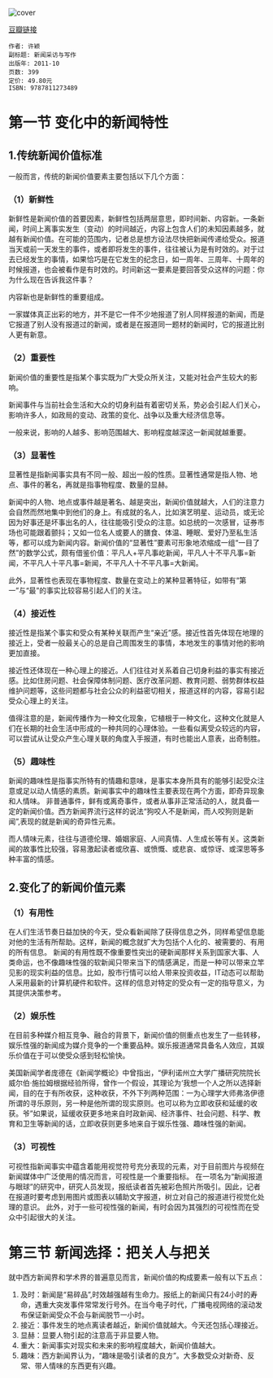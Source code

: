 ![cover](https://img3.doubanio.com/lpic/s8856436.jpg)

[豆瓣链接](https://book.douban.com/subject/4748697/)

    作者: 许颖 
    副标题: 新闻采访与写作
    出版年: 2011-10
    页数: 399
    定价: 49.80元
    ISBN: 9787811273489

# 第一节 变化中的新闻特性
## 1.传统新闻价值标准
一般而言，传统的新闻价值要素主要包括以下几个方面：

### （1）新鲜性
新鲜性是新闻价值的首要因素，新鲜性包括两层意思，即时间新、内容新。一条新闻，时间上离事实发生（变动）的时间越近，内容上包含人们的未知因素越多，就越有新闻价值。在可能的范围内，记者总是想方设法尽快把新闻传递给受众。报道当天或前一天发生的事件，或者即将发生的事件，往往被认为是有时效的。对于过去已经发生的事情，如果恰巧是在它发生的纪念日，如一周年、三周年、十周年的时候报道，也会被看作是有时效的。时间新这一要素是要回答受众这样的问题：你为什么现在告诉我这件事？

内容新也是新鲜性的重要组成。

一家媒体真正出彩的地方，并不是它一件不少地报道了别人同样报道的新闻，而是它报道了别人没有报道过的新闻，或者是在报道同一题材的新闻时，它的报道比别人更有新意。

### （2）重要性
新闻价值的重要性是指某个事实既为广大受众所关注，又能对社会产生较大的影响。

新闻事件与当前社会生活和大众的切身利益有着密切关系，势必会引起人们关心，影响许多人，如政局的变动、政策的变化、战争以及重大经济信息等。

一般来说，影响的人越多、影响范围越大、影响程度越深这一新闻就越重要。

### （3）显著性
显著性是指新闻事实具有不同一般、超出一般的性质。显著性通常是指人物、地点、事件的著名，再就是指事物程度、数量的显赫。

新闻中的人物、地点或事件越是著名、越是突出，新闻价值就越大，人们的注意力会自然而然地集中到他们的身上。有成就的名人，比如演艺明星、运动员，或无论因为好事还是坏事出名的人，往往能吸引受众的注意。如总统的一次感冒，证券市场也可能跟着颤抖；又如一位名人或要人的膳食、体温、睡眠、爱好乃至私生活等，都可以成为新闻内容。新闻价值的“显著性”要素可形象地浓缩成一组“一目了然”的数学公式，颇有借鉴价值：平凡人+平凡事屹新闻，平凡人十不平凡事=新闻，不平凡人十平凡事=新闻，不平凡人十不平凡事=大新闻。

此外，显著性也表现在事物程度、数量在变动上的某种显著特征，如带有“第一”与“最”的事实比较容易引起人们的关注。

### （4）接近性
接近性是指某个事实和受众有某种关联而产生“亲近”感。接近性首先体现在地理的接近上，受者一般最关心的总是自己周围发生的事情，本地发生的事情对他的影响更加直接。

接近性还体现在一种心理上的接近。人们往往对关系着自己切身利益的事实有接近感。比如住房问题、社会保障体制问题、医疗改革问题、教育问题、弱势群体权益维护问题等，这些问题都与社会公众的利益密切相关，报道这样的内容，容易引起受众心理上的关注。

值得注意的是，新闻传播作为一种文化现象，它植根于一种文化，这种文化就是人们在长期的社会生活中形成的一种共同的心理体验。一些看似离受众较远的内容，可以尝试从让受众产生心理关联的角度入手报道，有时也能出人意表，出奇制胜。

### （5）趣味性
新闻的趣味性是指事实所特有的情趣和意味，是事实本身所具有的能够引起受众注意或足以动人情感的素质。新闻事实中的趣味性主要表现在两个方面，即奇异现象和人情味。
非普通事件，鲜有或离奇事件，或者从事非正常活动的人，就具备一定的新闻价值。西方新闻界流行这样的说法“狗咬人不是新闻，而人咬狗则是新闻”,表现的就是新闻的奇异性元素。

而人情味元素，往往与道德伦理、婚姻家庭、人间真情、人生成长等有关。这类新闻的故事性比较强，容易激起读者或欣喜、或愤慨、或悲哀、或惊讶、或深思等多种丰富的情感。

## 2.变化了的新闻价值元素
### （1）有用性
在人们生活节奏日益加快的今天，受众看新闻除了获得信息之外，同样希望信息能对他的生活有所帮助。这样，新闻的概念就扩大为包括个人化的、被需要的、有用的所有信息。
新闻的有用性既不像重要性突出的硬新闻那样关系到国家大事、人类命运，也不像趣味性强的软新闻只带来当下的情感满足，而是一种可以带来立竿见影的现实利益的信息。比如，股市行情可以给人带来投资收益，IT动态可以帮助人采用最新的计算机硬件和软件。这样的信息对特定的受众有一定的指导意义，为其提供决策参考。

### （2）娱乐性
在目前多种媒介相互竞争、融合的背景下，新闻价值的侧重点也发生了一些转移，娱乐性强的新闻成为媒介竞争的一个重要品种。娱乐报道通常具备名人效应，其娱乐价值在于可以使受众感到轻松愉快。

美国新闻学者庞德在《新闻学概论》中曾指出，“伊利诺州立大学广播研究院院长威尔伯·施拉姆根据经验所得，曾作一个假设，其理论为‘我想一个人之所以选择新闻，目的在于有所收获，这种收获，不外下列两种范围：一为心理学大师弗洛伊德所谓的寻乐原则，另一种是他所谓的现实原则。也可以称为立即收获和延缓的收获。爷”如果说，延缓收获更多地来自时政新闻、经济事件、社会问题、科学、教育和卫生等新闻的话，立即收获则更多地来自于娱乐性强、趣味性强的新闻。

### （3）可视性
可视性指新闻事实中蕴含着能用视觉符号充分表现的元素，对于目前图片与视频在新闻媒体中广泛使用的情况而言，可视性是一个重要指标。
在一项名为“新闻报道与眼球”的研究中，研究人员发现，报纸读者首先被彩色照片所吸引。因此，记者在报道时要考虑到用图片或图表以辅助文字报道，树立对自己的报道进行视觉化处理的意识。
此外，对于一些可视性强的新闻，有时会因为其强烈的可视性而在受众中引起很大的关注。

# 第三节 新闻选择：把关人与把关
就中西方新闻界和学术界的普遍意见而言，新闻价值的构成要素一般有以下五点：
1. 及时：新闻是“易碎品”,时效越强越有生命力。报纸上的新闻只有24小时的寿命，遇重大突发事件常常发行号外。在当今电子时代，广播电视网络的滚动发布保证新闻受众不会与新闻脱节一小时。
2. 接近：事件发生的地点离读者越近，新闻价值就越大。今天还包括心理接近。
3. 显赫：显要人物引起的注意高于非显要人物。
4. 重大：新闻事实对现实和未来的影响程度越大，新闻价值越大。
5. 趣味：西方新闻界认为，“趣味是吸引读者的良方”。大多数受众对新奇、反常、带人情味的东西更有兴趣。
